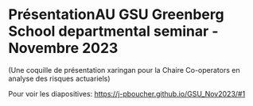 # PrésentationAU GSU Greenberg School departmental seminar - Novembre 2023

(Une coquille de présentation xaringan pour la Chaire Co-operators en analyse des risques actuariels)

Pour voir les diapositives: https://j-pboucher.github.io/GSU_Nov2023/#1
